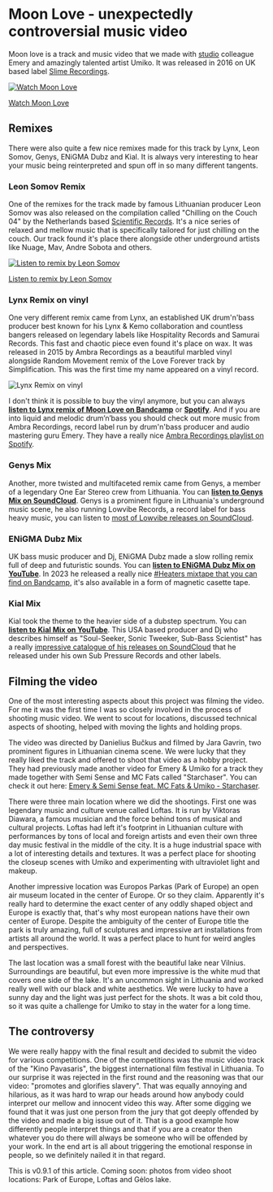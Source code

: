 # Moon Love - unexpectedly controversial music video

Moon love is a track and music video that we made with [studio](/project/saladiukas) colleague Emery and amazingly talented artist Umiko. It was released in 2016 on UK based label [Slime Recordings](https://slimerecordings.com/).

[![Watch Moon Love](https://img.youtube.com/vi/xoYi0EoRxGA/0.jpg)](https://www.youtube.com/watch?v=xoYi0EoRxGA)

[Watch Moon Love](https://www.youtube.com/watch?v=xoYi0EoRxGA)


## Remixes

There were also quite a few nice remixes made for this track by Lynx, Leon Somov, Genys, ENiGMA Dubz and Kial. It is always very interesting to hear your music being reinterpreted and spun off in so many different tangents.

### Leon Somov Remix

One of the remixes for the track made by famous Lithuanian producer Leon Somov was also released on the compilation called "Chilling on the Couch 04" by the Netherlands based [Scientific Records](https://www.scientific.nl/). It's a nice series of relaxed and mellow music that is specifically tailored for just chilling on the couch. Our track found it's place there alongside other underground artists like Nuage, Mav, Andre Sobota and others.

[![Listen to remix by Leon Somov](https://img.youtube.com/vi/YRznHxhCU3U/0.jpg)](https://www.youtube.com/watch?v=YRznHxhCU3U)

[Listen to remix by Leon Somov](https://www.youtube.com/watch?v=YRznHxhCU3U)

### Lynx Remix on vinyl

One very different remix came from Lynx, an established UK drum'n'bass producer best known for his Lynx & Kemo collaboration and countless bangers released on legendary labels like Hospitality Records and Samurai Records. This fast and chaotic piece even found it's place on wax. It was released in 2015 by Ambra Recordings as a beautiful marbled vinyl alongside Random Movement remix of the Love Forever track by Simplification. This was the first time my name appeared on a vinyl record.

<!-- ![Lynx Remix on vinyl closeup](https://tamulaitis.lt/images/moon-love/garo-emery-umiko-moon-love-lynx-remix-vinyl-title.webp) -->
![Lynx Remix on vinyl](https://tamulaitis.lt/images/moon-love/garo-emery-umiko-moon-love-lynx-remix-vinyl.webp)

I don't think it is possible to buy the vinyl anymore, but you can always **[listen to Lynx remix of Moon Love on Bandcamp](https://ambrarecordings.bandcamp.com/track/moon-love-lynx-remix)** or **[Spotify](https://open.spotify.com/track/5Aq6hLbVMLNwWQuGRTaPN1)**. And if you are into liquid and melodic drum’n’bass you should check out more music from Ambra Recordings, record label run by drum'n'bass producer and audio mastering guru Emery. They have a really nice [Ambra Recordings playlist on Spotify](https://open.spotify.com/playlist/2weF7i00w85ENDVsn0Iroq?si=761dd18294a24a01&nd=1).

### Genys Mix

Another, more twisted and multifaceted remix came from Genys, a member of a legendary One Ear Stereo crew from Lithuania. You can **[listen to Genys Mix on SoundCloud](https://soundcloud.com/genys/emery-garo-moon-love-ft-umikogenys-mix-free-download)**. Genys is a prominent figure in Lithuania's underground music scene, he also running Lowvibe Records, a record label for bass heavy music, you can listen to [most of Lowvibe releases on SoundCloud](https://soundcloud.com/lowvibe).

### ENiGMA Dubz Mix

UK bass music producer and Dj, ENiGMA Dubz made a slow rolling remix full of deep and futuristic sounds. You can **[listen to ENiGMA Dubz Mix on YouTube](https://www.youtube.com/watch?v=Z4p22WH-SBI)**. In 2023 he released a really nice [#Heaters mixtape that you can find on Bandcamp](https://enigmadubzofficial.bandcamp.com/album/mixtape-1-heaters), it's also available in a form of magnetic casette tape.

### Kial Mix

Kial took the theme to the heavier side of a dubstep spectrum. You can **[listen to Kial Mix on YouTube](https://www.youtube.com/watch?v=avSdU7JjC7c)**. This USA based producer and Dj who describes himself as "Soul-Seeker, Sonic Tweeker, Sub-Bass Scientist" has a really [impressive catalogue of his releases on SoundCloud](https://soundcloud.com/kial) that he released under his own Sub Pressure Records and other labels.


## Filming the video

One of the most interesting aspects about this project was filming the video. For me it was the first time I was so closely involved in the process of shooting music video. We went to scout for locations, discussed technical aspects of shooting, helped with moving the lights and holding props.

The video was directed by Danielius Bučkus and filmed by Jara Gavrin, two prominent figures in Lithuanian cinema scene. We were lucky that they really liked the track and offered to shoot that video as a hobby project. They had previously made another video for Emery & Umiko for a track they made together with Semi Sense and MC Fats called "Starchaser". You can check it out here: [Emery & Semi Sense feat. MC Fats & Umiko - Starchaser](https://www.youtube.com/watch?v=YV6b8hZ4IYc).

There were three main location where we did the shootings. First one was legendary music and culture venue called Loftas. It is run by Viktoras Diawara, a famous musician and the force behind tons of musical and cultural projects. Loftas had left it's footprint in Lithuanian culture with performances by tons of local and foreign artists and even their own three day music festival in the middle of the city. It is a huge industrial space with a lot of interesting details and textures. It was a perfect place for shooting the closeup scenes with Umiko and experimenting with ultraviolet light and makeup.

<!-- Photos from Loftas -->

Another impressive location was Europos Parkas (Park of Europe) an open air museum located in the center of Europe. Or so they claim. Apparently it's really hard to determine the exact center of any oddly shaped object and Europe is exactly that, that's why most european nations have their own center of Europe. Despite the ambiguity of the center of Europe title the park is truly amazing, full of sculptures and impressive art installations from artists all around the world. It was a perfect place to hunt for weird angles and perspectives.

<!-- Photos from Europos Parkas -->

The last location was a small forest with the beautiful lake near Vilnius. Surroundings are beautiful, but even more impressive is the white mud that covers one side of the lake. It's an uncommon sight in Lithuania and worked really well with our black and white aesthetics. We were lucky to have a sunny day and the light was just perfect for the shots. It was a bit cold thou, so it was quite a challenge for Umiko to stay in the water for a long time.

<!-- Photos from the lake -->


## The controversy

We were really happy with the final result and decided to submit the video for various competitions. One of the competitions was the music video track of the "Kino Pavasaris", the biggest international film festival in Lithuania. To our surprise it was rejected in the first round and the reasoning was that our video: "promotes and glorifies slavery". That was equally annoying and hilarious, as it was hard to wrap our heads around how anybody could interpret our mellow and innocent video this way. After some digging we found that it was just one person from the jury that got deeply offended by the video and made a big issue out of it. That is a good example how differently people interpret things and that if you are a creator then whatever you do there will always be someone who will be offended by your work. In the end art is all about triggering the emotional response in people, so we definitely nailed it in that regard.


This is v0.9.1 of this article. Coming soon: photos from video shoot locations: Park of Europe, Loftas and Gėlos lake.